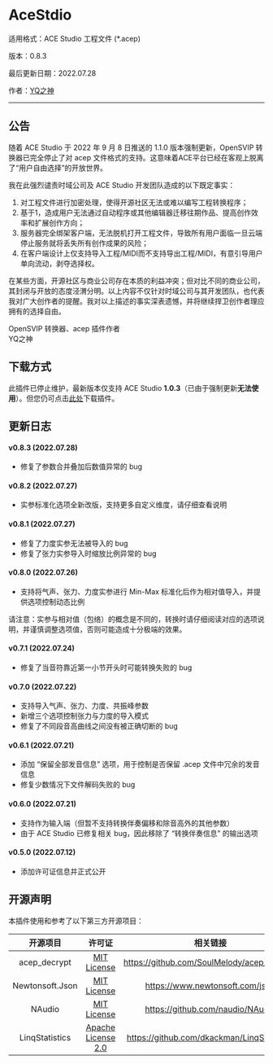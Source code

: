 # AceStdio

适用格式：ACE Studio 工程文件 (*.acep)

版本：0.8.3

最后更新日期：2022.07.28

作者：[YQ之神](https://space.bilibili.com/102844209)

---

## 公告

随着 ACE Studio 于 2022 年 9 月 8 日推送的 1.1.0 版本强制更新，OpenSVIP 转换器已完全停止了对 acep 文件格式的支持。这意味着ACE平台已经在客观上脱离了“用户自由选择”的开放世界。

我在此强烈谴责时域公司及 ACE Studio 开发团队造成的以下既定事实：

1. 对工程文件进行加密处理，使得开源社区无法或难以编写工程转换程序；
2. 基于1，造成用户无法通过自动程序或其他编辑器迁移往期作品、提高创作效率和扩展创作方向；
3. 服务器完全绑架客户端，无法脱机打开工程文件，导致所有用户面临一旦云端停止服务就将丢失所有创作成果的风险；
4. 在客户端设计上仅支持导入工程/MIDI而不支持导出工程/MIDI，有意引导用户单向流动，剥夺选择权。

在某些方面，开源社区与商业公司存在本质的利益冲突；但对比不同的商业公司，其封闭与开放的态度泾渭分明。以上内容不仅针对时域公司与其开发团队，也代表我对广大创作者的提醒。我对以上描述的事实深表遗憾，并将继续捍卫创作者理应拥有的选择自由。

OpenSVIP 转换器、acep 插件作者<br>YQ之神

## 下载方式

此插件已停止维护，最新版本仅支持 ACE Studio **1.0.3**（已由于强制更新**无法使用**）。但您仍可点击[此处](https://openvpi-1307911855.cos.ap-beijing.myqcloud.com/plugins/ace/opensvip_plugin_ace_0.8.3.zip)下载插件。

## 更新日志

#### v0.8.3 (2022.07.28)

- 修复了参数合并叠加后数值异常的 bug

#### v0.8.2 (2022.07.27)

- 实参标准化选项全新改版，支持更多自定义维度，请仔细查看说明

#### v0.8.1 (2022.07.27)

- 修复了力度实参无法被导入的 bug
- 修复了张力实参导入时缩放比例异常的 bug

#### v0.8.0 (2022.07.26)

- 支持将气声、张力、力度实参进行 Min-Max 标准化后作为相对值导入，并提供选项控制动态比例

请注意：实参与相对值（包络）的概念是不同的，转换时请仔细阅读对应的选项说明，并谨慎调整选项值，否则可能造成十分极端的效果。

#### v0.7.1 (2022.07.24)

- 修复了当音符靠近第一小节开头时可能转换失败的 bug

#### v0.7.0 (2022.07.22)

- 支持导入气声、张力、力度、共振峰参数
- 新增三个选项控制张力与力度的导入模式
- 修复了不同段音高曲线之间没有被正确切断的 bug

#### v0.6.1 (2022.07.21)

- 添加 “保留全部发音信息” 选项，用于控制是否保留 .acep 文件中冗余的发音信息
- 修复少数情况下文件解码失败的 bug

#### v0.6.0 (2022.07.21)

- 支持作为输入端（但暂不支持转换伴奏偏移和除音高外的其他参数）
- 由于 ACE Studio 已修复相关 bug，因此移除了 “转换伴奏信息” 的输出选项

#### v0.5.0 (2022.07.12)

- 添加许可证信息并正式公开

## 开源声明

本插件使用和参考了以下第三方开源项目：

|    开源项目     |                            许可证                            |                  相关链接                  |
| :-------------: | :----------------------------------------------------------: | :----------------------------------------: |
|  acep_decrypt   |        [MIT License](https://licenses.nuget.org/MIT)         | https://github.com/SoulMelody/acep_decrypt |
| Newtonsoft.Json |        [MIT License](https://licenses.nuget.org/MIT)         |      https://www.newtonsoft.com/json       |
|     NAudio      |        [MIT License](https://licenses.nuget.org/MIT)         |      https://github.com/naudio/NAudio      |
| LinqStatistics  | [Apache License 2.0](https://choosealicense.com/licenses/apache-2.0) | https://github.com/dkackman/LinqStatistics |

